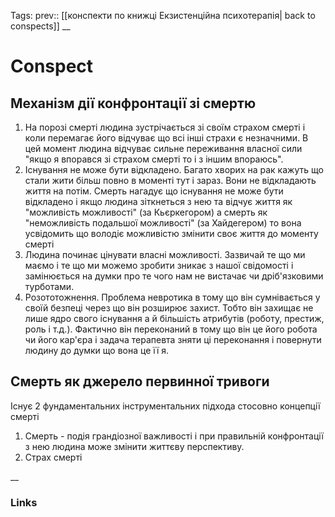 Tags: prev:: [[конспекти по книжці Екзистенційна психотерапія| back to conspects]]
__
# Conspect

## Механізм дії конфронтації зі смертю
1. На порозі смерті людина зустрічається зі своїм страхом смерті і коли перемагає його відчуває що всі інші страхи є незначними. В цей момент людина відчуває сильне переживання власної сили "якщо я впорався зі страхом смерті то і з іншим впораюсь".
2. Існування не може бути відкладено. Багато хворих на рак кажуть що стали жити більш повно в моменті тут і зараз. Вони не відкладають життя на потім. Смерть нагадує що існування не може бути відкладено і якщо людина зіткнеться з нею та відчує життя як "можливість можливості" (за Кьєркегором) а смерть як "неможливість подальшої можливості" (за Хайдегером) то вона усвідомить що володіє можливістю змінити своє життя до моменту смерті
3. Людина починає цінувати власні можливості. Зазвичай те що ми маємо і те що ми можемо зробити зникає з нашої свідомості і замінюється на думки про те чого нам не вистачає чи дріб'язковими турботами.
4. Розототожнення. Проблема невротика в тому що він сумнівається у своїй безпеці через що він розширює захист. Тобто він захищає не лише ядро свого існування а й більшість атрибутів (роботу, престиж, роль і т.д.). Фактично він переконаний в тому що він це його робота чи його кар'єра і задача терапевта зняти ці переконання і повернути людину до думки що вона це її я.
 
## Смерть як джерело первинної тривоги

Існує 2 фундаментальних інструментальних підхода стосовно концепції смерті
1. Смерть - подія грандіозної важливості і при правильній конфронтації з нею людина може змінити життєву перспективу.
2. Страх смерті 

__
### Links
